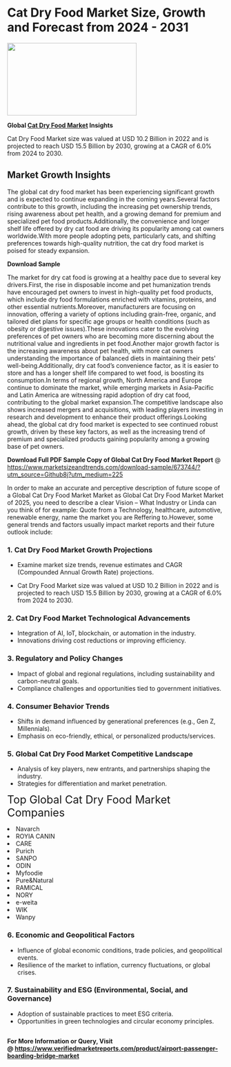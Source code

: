 <H1>Cat Dry Food Market Size, Growth and Forecast from 2024 - 2031</H1><img class="aligncenter size-medium wp-image-584254" src="https://thirdeyenews.in/wp-content/uploads/2024/09/Global-Market-Research-300x168.jpeg" alt="" width="300" height="168" /><p><strong>Global&nbsp;<a href="https://www.marketsizeandtrends.com/download-sample/673744/?utm_source=Github8j?utm_medium=225">Cat Dry Food Market</a> Insights</strong></p><p>Cat Dry Food Market size was valued at USD 10.2 Billion in 2022 and is projected to reach USD 15.5 Billion by 2030, growing at a CAGR of 6.0% from 2024 to 2030.</p><p><h2>Market Growth Insights</h2> <p>The global cat dry food market has been experiencing significant growth and is expected to continue expanding in the coming years.Several factors contribute to this growth, including the increasing pet ownership trends, rising awareness about pet health, and a growing demand for premium and specialized pet food products.Additionally, the convenience and longer shelf life offered by dry cat food are driving its popularity among cat owners worldwide.With more people adopting pets, particularly cats, and shifting preferences towards high-quality nutrition, the cat dry food market is poised for steady expansion.</p> <p><strong>Download Sample</strong></p> <p>The market for dry cat food is growing at a healthy pace due to several key drivers.First, the rise in disposable income and pet humanization trends have encouraged pet owners to invest in high-quality pet food products, which include dry food formulations enriched with vitamins, proteins, and other essential nutrients.Moreover, manufacturers are focusing on innovation, offering a variety of options including grain-free, organic, and tailored diet plans for specific age groups or health conditions (such as obesity or digestive issues).These innovations cater to the evolving preferences of pet owners who are becoming more discerning about the nutritional value and ingredients in pet food.Another major growth factor is the increasing awareness about pet health, with more cat owners understanding the importance of balanced diets in maintaining their pets' well-being.Additionally, dry cat food’s convenience factor, as it is easier to store and has a longer shelf life compared to wet food, is boosting its consumption.In terms of regional growth, North America and Europe continue to dominate the market, while emerging markets in Asia-Pacific and Latin America are witnessing rapid adoption of dry cat food, contributing to the global market expansion.The competitive landscape also shows increased mergers and acquisitions, with leading players investing in research and development to enhance their product offerings.Looking ahead, the global cat dry food market is expected to see continued robust growth, driven by these key factors, as well as the increasing trend of premium and specialized products gaining popularity among a growing base of pet owners.</p> <p><span class=""><strong>Download Full PDF Sample Copy of Global Cat Dry Food Market Report</strong> @ <a href="https://www.marketsizeandtrends.com/download-sample/673744/?utm_source=Github8j?utm_medium=225" target="_blank">https://www.marketsizeandtrends.com/download-sample/673744/?utm_source=Github8j?utm_medium=225</a></span></p><p>In order to make an accurate and perceptive description of future scope of a Global&nbsp;Cat Dry Food Market Market as Global&nbsp;Cat Dry Food Market Market of 2025, you need to describe a clear Vision &ndash; What Industry or Linda can you think of for example: Quote from a Technology, healthcare, automotive, renewable energy, name the market you are Reffering to.However, some general trends and factors usually impact market reports and their future outlook include:</p><h3>1.&nbsp;<strong>Cat Dry Food Market Growth Projections</strong></h3><ul><li>Examine market size trends, revenue estimates and CAGR (Compounded Annual Growth Rate) projections.</li><li><p>Cat Dry Food Market size was valued at USD 10.2 Billion in 2022 and is projected to reach USD 15.5 Billion by 2030, growing at a CAGR of 6.0% from 2024 to 2030.</p></li></ul><h3>2.&nbsp;<strong>Cat Dry Food Market Technological Advancements</strong></h3><ul><li>Integration of AI, IoT, blockchain, or automation in the industry.</li><li>Innovations driving cost reductions or improving efficiency.</li></ul><h3>3.&nbsp;<strong>Regulatory and Policy Changes</strong></h3><ul><li>Impact of global and regional regulations, including sustainability and carbon-neutral goals.</li><li>Compliance challenges and opportunities tied to government initiatives.</li></ul><h3>4.&nbsp;<strong>Consumer Behavior Trends</strong></h3><ul><li>Shifts in demand influenced by generational preferences (e.g., Gen Z, Millennials).</li><li>Emphasis on eco-friendly, ethical, or personalized products/services.</li></ul><h3>5.&nbsp;<strong>Global Cat Dry Food Market Competitive Landscape</strong></h3><ul><li>Analysis of key players, new entrants, and partnerships shaping the industry.</li><li>Strategies for differentiation and market penetration.</li></ul><p data-pm-slice="1 1 []"><span style="color: inherit; font-family: inherit; font-size: 25px;">Top Global Cat Dry Food Market Companies</span></p><div class="" data-test-id=""><p><li>Navarch</li><li> ROYIA CANIN</li><li> CARE</li><li> Purich</li><li> SANPO</li><li> ODIN</li><li> Myfoodie</li><li> Pure&Natural</li><li> RAMICAL</li><li> NORY</li><li> e-weita</li><li> WIK</li><li> Wanpy</li></p></div><h3>6.&nbsp;<strong>Economic and Geopolitical Factors</strong></h3><ul><li>Influence of global economic conditions, trade policies, and geopolitical events.</li><li>Resilience of the market to inflation, currency fluctuations, or global crises.</li></ul><h3>7.&nbsp;<strong>Sustainability and ESG (Environmental, Social, and Governance)</strong></h3><ul><li>Adoption of sustainable practices to meet ESG criteria.</li><li>Opportunities in green technologies and circular economy principles.</li></ul><h2><strong style="font-size: 14px;">For More Information or Query, Visit @&nbsp;</strong><a style="background-color: #ffffff; font-size: 14px;" href="https://www.marketsizeandtrends.com/report/cat-dry-food-market/" target="_blank">https://www.verifiedmarketreports.com/product/airport-passenger-boarding-bridge-market</a></h2>
